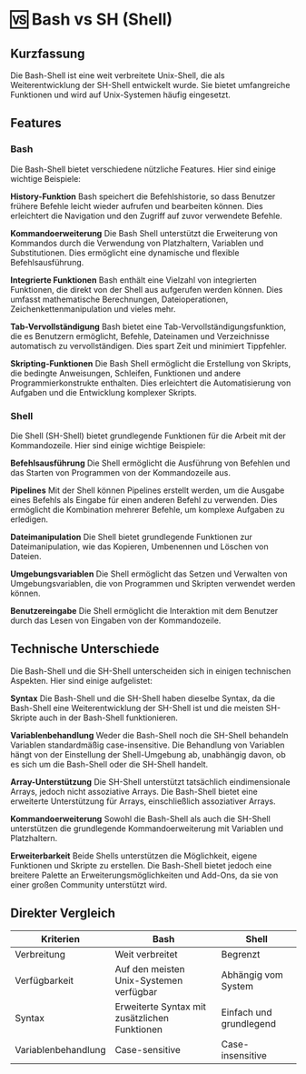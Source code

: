 # 🆚 Bash vs SH (Shell)

## Kurzfassung

Die Bash-Shell ist eine weit verbreitete Unix-Shell, die als Weiterentwicklung der SH-Shell entwickelt wurde. Sie bietet umfangreiche Funktionen und wird auf Unix-Systemen häufig eingesetzt.

## Features

### Bash

Die Bash-Shell bietet verschiedene nützliche Features. Hier sind einige wichtige Beispiele:

**History-Funktion** Bash speichert die Befehlshistorie, so dass Benutzer frühere Befehle leicht wieder aufrufen und bearbeiten können. Dies erleichtert die Navigation und den Zugriff auf zuvor verwendete Befehle.

**Kommandoerweiterung** Die Bash Shell unterstützt die Erweiterung von Kommandos durch die Verwendung von Platzhaltern, Variablen und Substitutionen. Dies ermöglicht eine dynamische und flexible Befehlsausführung.

**Integrierte Funktionen** Bash enthält eine Vielzahl von integrierten Funktionen, die direkt von der Shell aus aufgerufen werden können. Dies umfasst mathematische Berechnungen, Dateioperationen, Zeichenkettenmanipulation und vieles mehr.

**Tab-Vervollständigung** Bash bietet eine Tab-Vervollständigungsfunktion, die es Benutzern ermöglicht, Befehle, Dateinamen und Verzeichnisse automatisch zu vervollständigen. Dies spart Zeit und minimiert Tippfehler.

**Skripting-Funktionen** Die Bash Shell ermöglicht die Erstellung von Skripts, die bedingte Anweisungen, Schleifen, Funktionen und andere Programmierkonstrukte enthalten. Dies erleichtert die Automatisierung von Aufgaben und die Entwicklung komplexer Skripts.

### Shell

Die Shell (SH-Shell) bietet grundlegende Funktionen für die Arbeit mit der Kommandozeile. Hier sind einige wichtige Beispiele:

**Befehlsausführung** Die Shell ermöglicht die Ausführung von Befehlen und das Starten von Programmen von der Kommandozeile aus.

**Pipelines** Mit der Shell können Pipelines erstellt werden, um die Ausgabe eines Befehls als Eingabe für einen anderen Befehl zu verwenden. Dies ermöglicht die Kombination mehrerer Befehle, um komplexe Aufgaben zu erledigen.

**Dateimanipulation** Die Shell bietet grundlegende Funktionen zur Dateimanipulation, wie das Kopieren, Umbenennen und Löschen von Dateien.

**Umgebungsvariablen** Die Shell ermöglicht das Setzen und Verwalten von Umgebungsvariablen, die von Programmen und Skripten verwendet werden können.

**Benutzereingabe** Die Shell ermöglicht die Interaktion mit dem Benutzer durch das Lesen von Eingaben von der Kommandozeile.

## Technische Unterschiede

Die Bash-Shell und die SH-Shell unterscheiden sich in einigen technischen Aspekten. Hier sind einige aufgelistet:

**Syntax** Die Bash-Shell und die SH-Shell haben dieselbe Syntax, da die Bash-Shell eine Weiterentwicklung der SH-Shell ist und die meisten SH-Skripte auch in der Bash-Shell funktionieren.

**Variablenbehandlung** Weder die Bash-Shell noch die SH-Shell behandeln Variablen standardmäßig case-insensitive. Die Behandlung von Variablen hängt von der Einstellung der Shell-Umgebung ab, unabhängig davon, ob es sich um die Bash-Shell oder die SH-Shell handelt.

**Array-Unterstützung** Die SH-Shell unterstützt tatsächlich eindimensionale Arrays, jedoch nicht assoziative Arrays. Die Bash-Shell bietet eine erweiterte Unterstützung für Arrays, einschließlich assoziativer Arrays.

**Kommandoerweiterung** Sowohl die Bash-Shell als auch die SH-Shell unterstützen die grundlegende Kommandoerweiterung mit Variablen und Platzhaltern.

**Erweiterbarkeit** Beide Shells unterstützen die Möglichkeit, eigene Funktionen und Skripte zu erstellen. Die Bash-Shell bietet jedoch eine breitere Palette an Erweiterungsmöglichkeiten und Add-Ons, da sie von einer großen Community unterstützt wird.

## Direkter Vergleich

| Kriterien           | Bash                                          | Shell                   |
| ------------------- | --------------------------------------------- | ----------------------- |
| Verbreitung         | Weit verbreitet                               | Begrenzt                |
| Verfügbarkeit       | Auf den meisten Unix-Systemen verfügbar       | Abhängig vom System     |
| Syntax              | Erweiterte Syntax mit zusätzlichen Funktionen | Einfach und grundlegend |
| Variablenbehandlung | Case-sensitive                                | Case-insensitive        |
